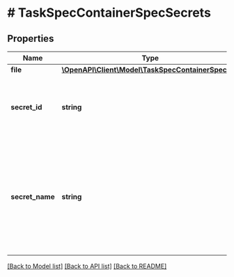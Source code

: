 # # TaskSpecContainerSpecSecrets

## Properties

Name | Type | Description | Notes
------------ | ------------- | ------------- | -------------
**file** | [**\OpenAPI\Client\Model\TaskSpecContainerSpecFile**](TaskSpecContainerSpecFile.md) |  | [optional] 
**secret_id** | **string** | SecretID represents the ID of the specific secret that we&#39;re referencing. | [optional] 
**secret_name** | **string** | SecretName is the name of the secret that this references, but this is just provided for lookup/display purposes. The secret in the reference will be identified by its ID. | [optional] 

[[Back to Model list]](../../README.md#documentation-for-models) [[Back to API list]](../../README.md#documentation-for-api-endpoints) [[Back to README]](../../README.md)


